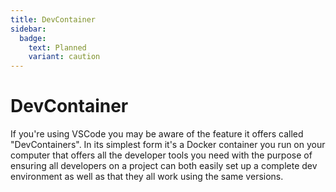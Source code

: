 ```yaml
---
title: DevContainer
sidebar:
  badge:
    text: Planned
    variant: caution
---
```


# DevContainer

If you're using VSCode you may be aware of the feature it offers called "DevContainers". In its simplest form it's a Docker container you run on your computer that offers all the developer tools you need with the purpose of ensuring all developers on a project can both easily set up a complete dev environment as well as that they all work using the same versions.
